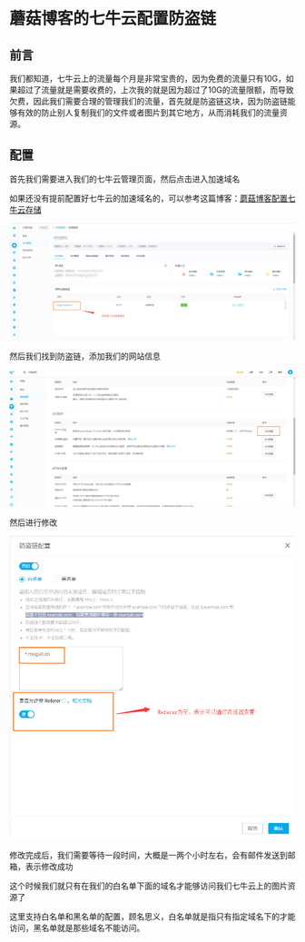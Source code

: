 # 蘑菇博客的七牛云配置防盗链

## 前言

我们都知道，七牛云上的流量每个月是非常宝贵的，因为免费的流量只有10G，如果超过了流量就是需要收费的，上次我的就是因为超过了10G的流量限额，而导致欠费，因此我们需要合理的管理我们的流量，首先就是防盗链这块，因为防盗链能够有效的防止别人复制我们的文件或者图片到其它地方，从而消耗我们的流量资源。

## 配置

首先我们需要进入我们的七牛云管理页面，然后点击进入加速域名

如果还没有提前配置好七牛云的加速域名的，可以参考这篇博客：[蘑菇博客配置七牛云存储](http://moguit.cn/#/info?blogUid=735ed389c4ad1efd321fed9ac58e646b)

![image-20200427232714941](images/image-20200427232714941.png)

然后我们找到防盗链，添加我们的网站信息

![image-20200427233258924](images/image-20200427233258924.png)

然后进行修改

![image-20200427233354440](images/image-20200427233354440.png)

修改完成后，我们需要等待一段时间，大概是一两个小时左右，会有邮件发送到邮箱，表示修改成功

这个时候我们就只有在我们的白名单下面的域名才能够访问我们七牛云上的图片资源了

这里支持白名单和黑名单的配置，顾名思义，白名单就是指只有指定域名下的才能访问，黑名单就是那些域名不能访问。

